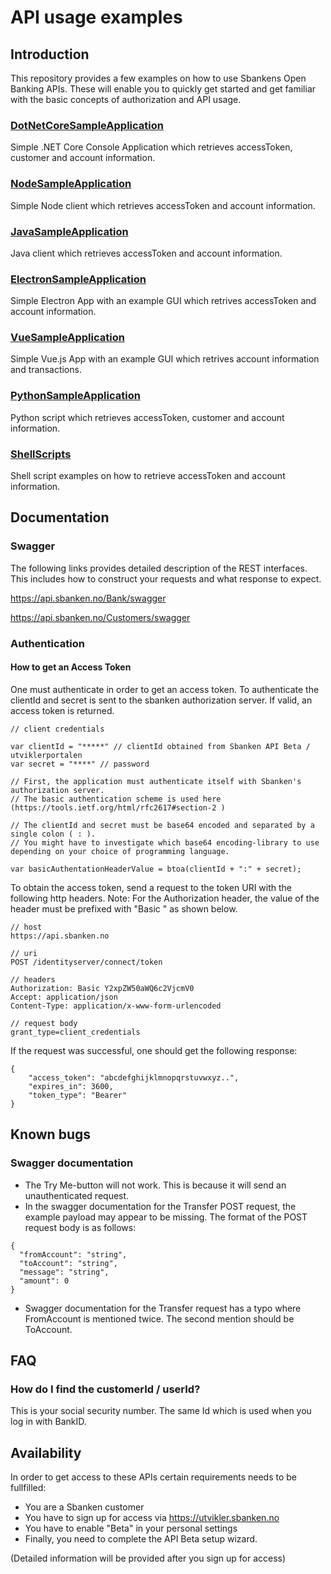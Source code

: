 # API usage examples

## Introduction

This repository provides a few examples on how to use Sbankens Open Banking APIs. These will enable you to quickly get started and get familiar with the basic concepts of authorization and API usage.

### [DotNetCoreSampleApplication](./DotNetCoreSampleApplication/)
Simple .NET Core Console Application which retrieves accessToken, customer and account information.

### [NodeSampleApplication](./NodeSampleApplication/)
Simple Node client which retrieves accessToken and account information.

### [JavaSampleApplication](./JavaSampleApplication/)
Java client which retrieves accessToken and account information.

### [ElectronSampleApplication](./ElectronSampleApplication/)
Simple Electron App with an example GUI which retrives accessToken and account information.

### [VueSampleApplication](./VueSampleApplication/)
Simple Vue.js App with an example GUI which retrives account information and transactions.

### [PythonSampleApplication](./PythonSampleApplication/)
Python script which retrieves accessToken, customer and account information.

### [ShellScripts](./ShellScripts/)
Shell script examples on how to retrieve accessToken and account information.


## Documentation 

### Swagger

The following links provides detailed description of the REST interfaces. This includes how to construct your requests and what response to expect.


https://api.sbanken.no/Bank/swagger

https://api.sbanken.no/Customers/swagger

### Authentication

#### How to get an Access Token

One must authenticate in order to get an access token. To authenticate the clientId and secret is sent to the sbanken authorization server. If valid, an access token is returned. 

```
// client credentials

var clientId = "*****" // clientId obtained from Sbanken API Beta / utviklerportalen
var secret = "****" // password

// First, the application must authenticate itself with Sbanken's authorization server.
// The basic authentication scheme is used here (https://tools.ietf.org/html/rfc2617#section-2 ) 

// The clientId and secret must be base64 encoded and separated by a single colon ( : ).
// You might have to investigate which base64 encoding-library to use depending on your choice of programming language.

var basicAuthentationHeaderValue = btoa(clientId + ":" + secret);
```

To obtain the access token, send a request to the token URI with the following http headers. 
Note: For the Authorization header, the value of the header must be prefixed with  "Basic " as shown below.

```
// host
https://api.sbanken.no

// uri
POST /identityserver/connect/token  

// headers
Authorization: Basic Y2xpZW50aWQ6c2VjcmV0
Accept: application/json  
Content-Type: application/x-www-form-urlencoded

// request body
grant_type=client_credentials  
```

If the request was successful, one should get the following response:

```
{
    "access_token": "abcdefghijklmnopqrstuvwxyz..",
    "expires_in": 3600,
    "token_type": "Bearer"
}
```



## Known bugs

### Swagger documentation

* The Try Me-button will not work. This is because it will send an unauthenticated request.
* In the swagger documentation for the Transfer POST request, the example payload may appear to be missing. The format of the POST request body is as follows:

```
{
  "fromAccount": "string",
  "toAccount": "string",
  "message": "string",
  "amount": 0
}
```
* Swagger documentation for the Transfer request has a typo where FromAccount is mentioned twice. The second mention should be ToAccount.

## FAQ

### How do I find the customerId / userId?

This is your social security number. The same Id which is used when you log in with BankID.


## Availability

In order to get access to these APIs certain requirements needs to be fullfilled:
* You are a Sbanken customer
* You have to sign up for access via https://utvikler.sbanken.no
* You have to enable "Beta" in your personal settings
* Finally, you need to complete the API Beta setup wizard.

(Detailed information will be provided after you sign up for access)
